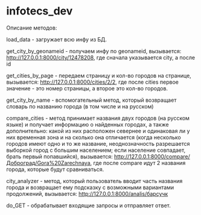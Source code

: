 # infotecs_dev

Описание методов:

load_data - загружает всю инфу из БД.

get_city_by_geonameid - получаем инфу по geonameid, вызывается: http://127.0.0.1:8000/city/12478208, где сначала указывается city, а после id

get_cities_by_page - передаем страницу и кол-во городов на странице, вызывается: http://127.0.0.1:8000/cities/2/2, где после cities первое значение - это номер страницы, а второе это кол-во городов.

get_city_by_name - вспомогательный метод, который возвращает словарь по названию города (в том числе и на русском)

compare_cities - метод принимает названия двух городов (на русском языке) и получает информацию о найденных городах, а также дополнительно: какой из них расположен севернее и одинаковая ли у них временная зона и на сколько она отличается (когда несколько городов имеют одно и то же название, неоднозначность разрешается выборкой город с большим населением; если население совпадает, брать первый попавшийся), вызывается: http://127.0.0.1:8000/compare/Доброград/Gora%20Zarechnaya, где после compare идут 2 названия города, которые будут сравниваться.

city_analyzer - метод, который пользователь вводит часть названия города и возвращает ему подсказку с возможными вариантами продолжений, вызывается: http://127.0.0.1:8000/analis/барсучк

do_GET - обрабатывает входящие запросы и отправляет ответ.
